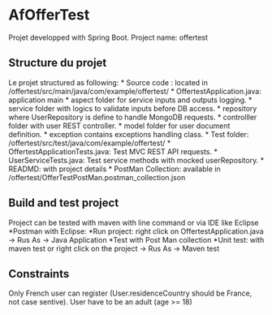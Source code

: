 # AfOfferTest

Projet developped with Spring Boot.
Project name: offertest

## Structure du projet 
Le projet structured as following:
    * Source code : located in /offertest/src/main/java/com/example/offertest/
		* OffertestApplication.java: application main
        * aspect folder for service inputs and outputs logging.
        * service folder with logics to validate inputs before DB access.
        * repository where UserRepository is define to handle MongoDB requests.
		* controlller folder with user REST controller.
		* model folder for user document definition.
		* exception contains exceptions handling class.
	* Test folder: /offertest/src/test/java/com/example/offertest/
		* OffertestApplicationTests.java: Test MVC REST API requests.
		* UserServiceTests.java: Test service methods with mocked userRepository.
    * READMD: with project details
    * PostMan Collection: available in /offertest/OfferTestPostMan.postman_collection.json

## Build and test project
Project can be tested with maven with line command or via IDE like Eclipse
	*Postman with Eclipse:
		*Run project: right click on OffertestApplication.java -> Rus As -> Java Application
		*Test with Post Man collection
	*Unit test: with maven test or right click on the project -> Rus As -> Maven test

## Constraints
Only French user can register (User.residenceCountry should be France, not case sentive).
User have to be an adult (age >= 18)
